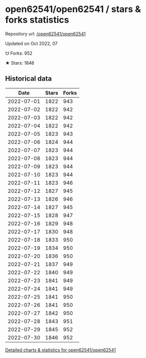 # open62541/open62541 / stars & forks statistics

Repository url: [/open62541/open62541](https://github.com/open62541/open62541)

Updated on Oct 2022, 07

☋ Forks: 952

★ Stars: 1846

## Historical data
| Date | Stars | Forks |
|------|-------|-------|
| 2022-07-01 | 1822 | 943 | 
| 2022-07-02 | 1822 | 942 | 
| 2022-07-03 | 1822 | 942 | 
| 2022-07-04 | 1822 | 942 | 
| 2022-07-05 | 1823 | 943 | 
| 2022-07-06 | 1824 | 944 | 
| 2022-07-07 | 1823 | 944 | 
| 2022-07-08 | 1823 | 944 | 
| 2022-07-09 | 1823 | 944 | 
| 2022-07-10 | 1823 | 944 | 
| 2022-07-11 | 1823 | 946 | 
| 2022-07-12 | 1827 | 945 | 
| 2022-07-13 | 1826 | 946 | 
| 2022-07-14 | 1827 | 945 | 
| 2022-07-15 | 1828 | 947 | 
| 2022-07-16 | 1829 | 948 | 
| 2022-07-17 | 1830 | 948 | 
| 2022-07-18 | 1833 | 950 | 
| 2022-07-19 | 1834 | 950 | 
| 2022-07-20 | 1836 | 950 | 
| 2022-07-21 | 1837 | 949 | 
| 2022-07-22 | 1840 | 949 | 
| 2022-07-23 | 1841 | 949 | 
| 2022-07-24 | 1841 | 949 | 
| 2022-07-25 | 1841 | 950 | 
| 2022-07-26 | 1841 | 950 | 
| 2022-07-27 | 1842 | 950 | 
| 2022-07-28 | 1843 | 951 | 
| 2022-07-29 | 1845 | 952 | 
| 2022-07-30 | 1846 | 952 | 


[Detailed charts & statistics for open62541/open62541](https://reviewgithub.com/rep/open62541/open62541)
